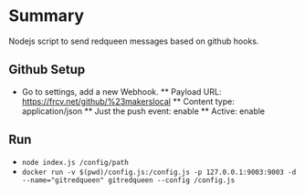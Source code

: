 # Summary
Nodejs script to send redqueen messages based on github hooks.

## Github Setup
* Go to settings, add a new Webhook. 
** Payload URL: https://frcv.net/github/%23makerslocal
** Content type: application/json
** Just the push event: enable
** Active: enable

## Run
* ```node index.js /config/path```
* ```docker run -v $(pwd)/config.js:/config.js -p 127.0.0.1:9003:9003 -d --name="gitredqueen" gitredqueen --config /config.js```
